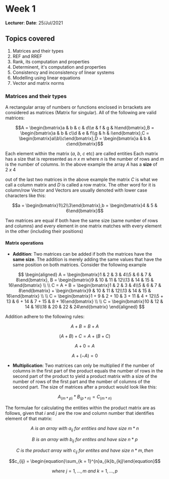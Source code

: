 # Week 1 
**Lecturer**: 
**Date**: 25/Jul/2021

## Topics covered
1. Matrices and their types
2. REF and RREF
3. Rank, its computation and properties
4. Determinent, it's computation and properties
5. Consistency and inconsistency of linear systems
6. Modelling using linear equations
7. Vector and matrix norms

### Matrices and their types
A rectangular array of numbers or functions enclosed in brrackets are considered as matrices (Matrix for singular). All of the following are valid matrices: 

$$A = \begin{bmatrix}a & b & c & d\\e & f & g & h\end{bmatrix},B = \begin{bmatrix}a & b & c\\d & e & f\\g & h & i\end{bmatrix},C = \begin{bmatrix}a\\b\\c\end{bmatrix},D = \begin{bmatrix}a & b & c\end{bmatrix}$$

Each element within the matrix ($a$, $b$, $c$ etc) are called entities
Each matrix has a size that is represented as $n\ x\ m$ where $n$ is the number of rows and $m$ is the number of columns. In the above example the array $A$ has a **size** of $2\ x\ 4$

out of the last two matrices in the above example the matrix $C$ is what we call a column matrix and $D$ is called a row matrix. The other word for it is column/row Vector and Vectors are usually denoted with lower case characters  like this:

$$a = \begin{bmatrix}1\\2\\3\end{bmatrix},b = \begin{bmatrix}4 & 5 & 6\end{bmatrix}$$

Two matrices are equal if both have the same size (same number of rows and columns) and every element in one matrix matches with every element in the other (including their positions)

#### Matrix operations
- **Addition**: Two matrices can be added if both the matrices have the **same size**. The addition is merely adding the same values that have the same position on both matrices. Consider the following example
   
$$
\begin{aligned}
A = \begin{bmatrix}1 & 2 & 3 & 4\\5 & 6 & 7 & 8\end{bmatrix},
B = \begin{bmatrix}9 & 10 & 11 & 12\\13 & 14 & 15 & 16\end{bmatrix} \\ \\
C = A + B = \begin{bmatrix}1 & 2 & 3 & 4\\5 & 6 & 7 & 8\end{bmatrix} + \begin{bmatrix}9 & 10 & 11 & 12\\13 & 14 & 15 & 16\end{bmatrix} \\ \\ 
C = \begin{bmatrix}1 + 9 & 2 + 10 & 3 + 11 & 4 + 12\\5 + 13 & 6 + 14 & 7 + 15 & 8 + 16\end{bmatrix} \\ \\
C = \begin{bmatrix}10 & 12 & 14 & 16\\18 & 20 & 22 & 24\end{bmatrix}
\end{aligned}
$$
  
Addition adhere to the following rules:

$$ A + B = B + A $$

$$ (A + B) + C = A + (B + C) $$

$$ A + 0 = A $$

$$ A + (-A) = 0 $$

- **Multiplication**: Two matrices can only be multiplied if the number of columns in the first part of the product equals the number of rows in the second part of the product to yield a product matrix with a size of the number of rows of the first part and the number of columns of the second part. The size of matrices after a product would look like this:

$$A_(m*p) * B_(p*n) = C_(m*n)$$

The formulae for calculating the entities within the product matrix are as follows, given that $i$ and $j$ are the row and column number that identifies element of that matrix:

$$A\ is\ an\ array\ with\ a_{ij}\ for\ entities\ and\ have\ size\ m*n$$

$$B\ is\ an\ array\ with\ b_{ij}\ for\ entites\ and\ have\ size\ n*p$$

$$C\ is\ the\ product\ array\ with\ c_{ij}\ for\ entites\ and\ have\ size\ n*m, then$$

$$c_{ij} = \begin{equation}\sum_{k = 1}^{n}a_{ik}b_{kj}\end{equation}$$

$$where\ j = 1, . . . , m\ and\ k = 1, . . . , p$$

